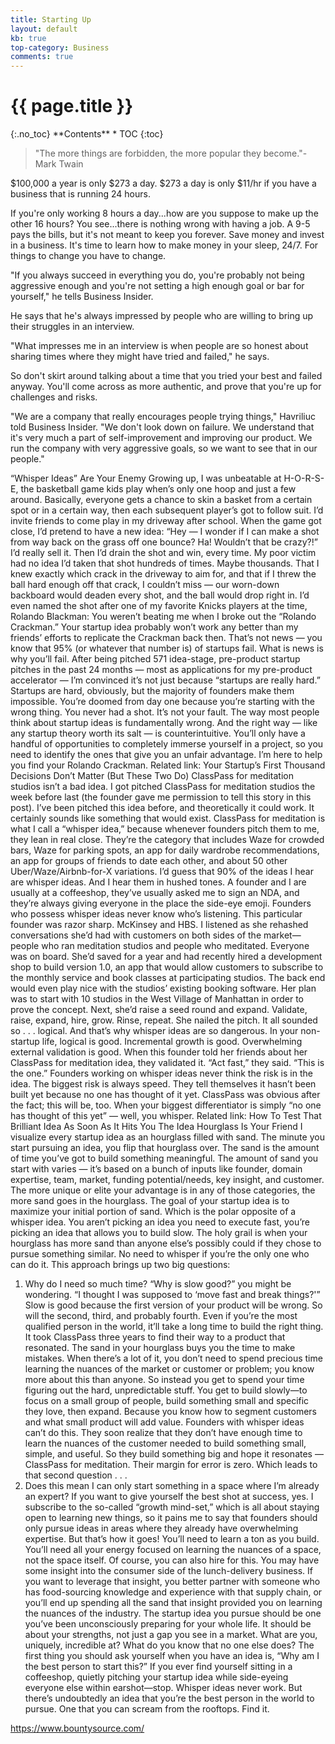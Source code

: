 ```yaml
---
title: Starting Up
layout: default
kb: true
top-category: Business
comments: true
---
```


<h1>{{ page.title }}</h1>
{:.no_toc}
**Contents**
* TOC
{:toc}

> "The more things are forbidden, the more popular they become."- Mark Twain

$100,000 a year is only $273 a day.
$273 a day is only $11/hr if you have a business that is running 24 hours.

If you're only working 8 hours a day...how are you suppose to make up the other 16 hours? You see...there is nothing wrong with having a job. A 9-5 pays the bills, but it's not meant to keep you forever. Save money and invest in a business. It's time to learn how to make money in your sleep, 24/7. For things to change you have to change.

"If you always succeed in everything you do, you're probably not being aggressive enough and you're not setting a high enough goal or bar for yourself," he tells Business Insider.

He says that he's always impressed by people who are willing to bring up their struggles in an interview.

"What impresses me in an interview is when people are so honest about sharing times where they might have tried and failed," he says.

So don't skirt around talking about a time that you tried your best and failed anyway. You'll come across as more authentic, and prove that you're up for challenges and risks.

"We are a company that really encourages people trying things," Havriliuc told Business Insider. "We don't look down on failure. We understand that it's very much a part of self-improvement and improving our product. We run the company with very aggressive goals, so we want to see that in our people."




“Whisper Ideas” Are Your Enemy
Growing up, I was unbeatable at H-O-R-S-E, the basketball game kids play when’s only one hoop and just a few around. Basically, everyone gets a chance to skin a basket from a certain spot or in a certain way, then each subsequent player’s got to follow suit. I’d invite friends to come play in my driveway after school. When the game got close, I’d pretend to have a new idea: “Hey — I wonder if I can make a shot from way back on the grass off one bounce? Ha! Wouldn’t that be crazy?!” I’d really sell it.
Then I’d drain the shot and win, every time. My poor victim had no idea I’d taken that shot hundreds of times. Maybe thousands. That I knew exactly which crack in the driveway to aim for, and that if I threw the ball hard enough off that crack, I couldn’t miss — our worn-down backboard would deaden every shot, and the ball would drop right in. I’d even named the shot after one of my favorite Knicks players at the time, Rolando Blackman: You weren’t beating me when I broke out the “Rolando Crackman.”
Your startup idea probably won’t work any better than my friends’ efforts to replicate the Crackman back then. That’s not news — you know that 95% (or whatever that number is) of startups fail. What is news is why you’ll fail. After being pitched 571 idea-stage, pre-product startup pitches in the past 24 months — most as applications for my pre-product accelerator — I’m convinced it’s not just because “startups are really hard.”
Startups are hard, obviously, but the majority of founders make them impossible. You’re doomed from day one because you’re starting with the wrong thing. You never had a shot.
It’s not your fault. The way most people think about startup ideas is fundamentally wrong. And the right way — like any startup theory worth its salt — is counterintuitive. You’ll only have a handful of opportunities to completely immerse yourself in a project, so you need to identify the ones that give you an unfair advantage.
I’m here to help you find your Rolando Crackman.
Related link: Your Startup’s First Thousand Decisions Don’t Matter (But These Two Do)
  ClassPass for meditation studios isn’t a bad idea. I got pitched ClassPass for meditation studios the week before last (the founder gave me permission to tell this story in this post). I’ve been pitched this idea before, and theoretically it could work. It certainly sounds like something that would exist.
  ClassPass for meditation is what I call a “whisper idea,” because whenever founders pitch them to me, they lean in real close. They’re the category that includes Waze for crowded bars, Waze for parking spots, an app for daily wardrobe recommendations, an app for groups of friends to date each other, and about 50 other Uber/Waze/Airbnb-for-X variations. I’d guess that 90% of the ideas I hear are whisper ideas.
  And I hear them in hushed tones. A founder and I are usually at a coffeeshop, they’ve usually asked me to sign an NDA, and they’re always giving everyone in the place the side-eye emoji. Founders who possess whisper ideas never know who’s listening.
  This particular founder was razor sharp. McKinsey and HBS. I listened as she rehashed conversations she’d had with customers on both sides of the market—people who ran meditation studios and people who meditated. Everyone was on board.
  She’d saved for a year and had recently hired a development shop to build version 1.0, an app that would allow customers to subscribe to the monthly service and book classes at participating studios. The back end would even play nice with the studios’ existing booking software. Her plan was to start with 10 studios in the West Village of Manhattan in order to prove the concept. Next, she’d raise a seed round and expand. Validate, raise, expand, hire, grow. Rinse, repeat.
  She nailed the pitch. It all sounded so . . . logical. And that’s why whisper ideas are so dangerous. In your non-startup life, logical is good. Incremental growth is good. Overwhelming external validation is good. When this founder told her friends about her ClassPass for meditation idea, they validated it. “Act fast,” they said. “This is the one.”
  Founders working on whisper ideas never think the risk is in the idea. The biggest risk is always speed. They tell themselves it hasn’t been built yet because no one has thought of it yet. ClassPass was obvious after the fact; this will be, too.
  When your biggest differentiator is simply “no one has thought of this yet” — well, you whisper.
  Related link: How To Test That Brilliant Idea As Soon As It Hits You
  The Idea Hourglass Is Your Friend
  I visualize every startup idea as an hourglass filled with sand.
   The minute you start pursuing an idea, you flip that hourglass over. The sand is the amount of time you’ve got to build something meaningful. The amount of sand you start with varies — it’s based on a bunch of inputs like founder, domain expertise, team, market, funding potential/needs, key insight, and customer. The more unique or elite your advantage is in any of those categories, the more sand goes in the hourglass.
   The goal of your startup idea is to maximize your initial portion of sand. Which is the polar opposite of a whisper idea. You aren’t picking an idea you need to execute fast, you’re picking an idea that allows you to build slow. The holy grail is when your hourglass has more sand than anyone else’s possibly could if they chose to pursue something similar. No need to whisper if you’re the only one who can do it.
   This approach brings up two big questions:
   1. Why do I need so much time?
   “Why is slow good?” you might be wondering. “I thought I was supposed to ‘move fast and break things?'”
   Slow is good because the first version of your product will be wrong. So will the second, third, and probably fourth. Even if you’re the most qualified person in the world, it’ll take a long time to build the right thing. It took ClassPass three years to find their way to a product that resonated.
   The sand in your hourglass buys you the time to make mistakes. When there’s a lot of it, you don’t need to spend precious time learning the nuances of the market or customer or problem; you know more about this than anyone. So instead you get to spend your time figuring out the hard, unpredictable stuff. You get to build slowly—to focus on a small group of people, build something small and specific they love, then expand. Because you know how to segment customers and what small product will add value.
   Founders with whisper ideas can’t do this. They soon realize that they don’t have enough time to learn the nuances of the customer needed to build something small, simple, and useful. So they build something big and hope it resonates — ClassPass for meditation. Their margin for error is zero. Which leads to that second question . . .
   2. Does this mean I can only start something in a space where I’m already an expert?
   If you want to give yourself the best shot at success, yes.
   I subscribe to the so-called “growth mind-set,” which is all about staying open to learning new things, so it pains me to say that founders should only pursue ideas in areas where they already have overwhelming expertise. But that’s how it goes! You’ll need to learn a ton as you build. You’ll need all your energy focused on learning the nuances of a space, not the space itself.
   Of course, you can also hire for this. You may have some insight into the consumer side of the lunch-delivery business. If you want to leverage that insight, you better partner with someone who has food-sourcing knowledge and experience with that supply chain, or you’ll end up spending all the sand that insight provided you on learning the nuances of the industry.
   The startup idea you pursue should be one you’ve been unconsciously preparing for your whole life. It should be about your strengths, not just a gap you see in a market. What are you, uniquely, incredible at? What do you know that no one else does? The first thing you should ask yourself when you have an idea is, “Why am I the best person to start this?”
   If you ever find yourself sitting in a coffeeshop, quietly pitching your startup idea while side-eyeing everyone else within earshot—stop. Whisper ideas never work. But there’s undoubtedly an idea that you’re the best person in the world to pursue. One that you can scream from the rooftops. Find it.


https://www.bountysource.com/  
